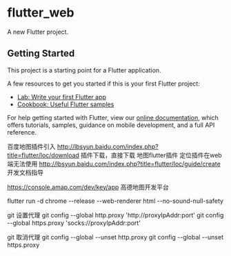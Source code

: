 # flutter_web

A new Flutter project.

## Getting Started

This project is a starting point for a Flutter application.

A few resources to get you started if this is your first Flutter project:

- [Lab: Write your first Flutter app](https://flutter.dev/docs/get-started/codelab)
- [Cookbook: Useful Flutter samples](https://flutter.dev/docs/cookbook)

For help getting started with Flutter, view our
[online documentation](https://flutter.dev/docs), which offers tutorials,
samples, guidance on mobile development, and a full API reference.

百度地图插件引入
http://lbsyun.baidu.com/index.php?title=flutter/loc/download  插件下载，直接下载  地图flutter插件 定位插件在web端无法使用
http://lbsyun.baidu.com/index.php?title=flutter/loc/guide/create  开发文档指导 

https://console.amap.com/dev/key/app 高德地图开发平台

flutter run -d chrome --release --web-renderer html --no-sound-null-safety

git 设置代理
git config --global http.proxy 'http://proxyIpAddr:port'
git config --global https.proxy 'socks://proxyIpAddr:port'

git 取消代理
git config --global --unset http.proxy
git config --global --unset https.proxy

